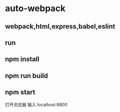   auto-webpack
===============
  webpack,html,express,babel,eslint
--------------------------
## run

## npm install

##  npm run build

## npm start
  打开浏览器 输入 localhost:8800
